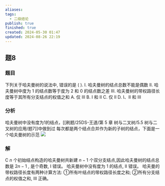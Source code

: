 ```yaml
---
aliases: 
tags:
  - 二级结论
publish: true
finished: true
created: 2024-05-30 01:47
updated: 2024-08-26 22:19
---
```

## 题8
### 题目
下列关于哈夫曼树的说法中, 错误的是 ( ).
I. 哈夫曼树的结点总数不能是偶数
II. 哈夫曼树中度为 1 的结点数等于度为 2 和 0 的结点数之差
III. 哈夫曼树的带权路径长度等于其所有分支结点的权值之和
A. 仅 III 
B. I 和 II 
C. 仅 II 
D. I、II 和 III
### 分析
哈夫曼树中没有度为1的结点，[[刷题/25DS-王道/第 5 章 树与二叉树/5.5 树与二叉树的应用/题7]]中做到过
每次都是两个结点合并作为新的子树的结点，下面是一个哈夫曼树的示范
![](https://img.hwenyi.tech/202408310335961.webp)
### 解
C
$n$ 个初始结点构造的哈夫曼树共新建 $n - 1$ 个双分支结点,因此哈夫曼树的结点总数是 ${2n} - 1$ , 是个奇数, I 错误。
哈夫曼树中没有度为 1 的结点, II 错误。
哈夫曼的带权路径长度有两种计算方法: 
①所有叶结点的带权路径长度之和; 
②所有分支结点的权值之和, III 正确。